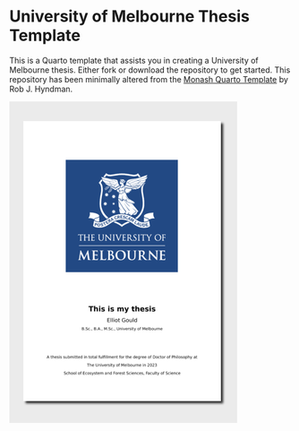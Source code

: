 
<!-- README.md is generated from README.qmd. Please edit that file -->

# University of Melbourne Thesis Template

This is a Quarto template that assists you in creating a University of
Melbourne thesis. Either fork or download the repository to get started.
This repository has been minimally altered from the [Monash Quarto
Template](https://github.com/numbats/monash-quarto-thesis) by Rob J.
Hyndman.

<div>

[![](examples/template.png)](examples/template.pdf)

</div>
